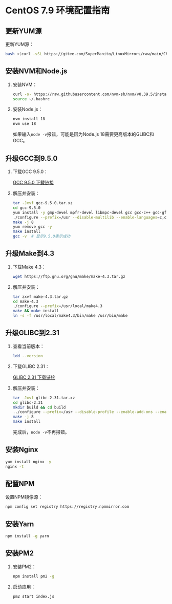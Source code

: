 # CentOS 7.9 环境配置指南

## 更新YUM源

更新YUM源：

```bash
bash <(curl -sSL https://gitee.com/SuperManito/LinuxMirrors/raw/main/ChangeMirrors.sh)
```

## 安装NVM和Node.js

1. 安装NVM：

    ```bash
    curl -o- https://raw.githubusercontent.com/nvm-sh/nvm/v0.39.5/install.sh | bash
    source ~/.bashrc
    ```

2. 安装Node.js：

    ```bash
    nvm install 18
    nvm use 18
    ```

    如果输入`node -v`报错，可能是因为Node.js 18需要更高版本的GLIBC和GCC。

## 升级GCC到9.5.0

1. 下载GCC 9.5.0：

    [GCC 9.5.0 下载链接](https://ftp.gnu.org/gnu/gcc/gcc-9.5.0/gcc-9.5.0.tar.xz)

2. 解压并安装：

    ```bash
    tar -Jxvf gcc-9.5.0.tar.xz
    cd gcc-9.5.0
    yum install -y gmp-devel mpfr-devel libmpc-devel gcc gcc-c++ gcc-gfortran.x86_64 make
    ./configure --prefix=/usr --disable-multilib --enable-languages=c,c++,fortran
    make -j 8
    yum remove gcc -y
    make install
    gcc -v  # 显示9.5.0表示成功
    ```

## 升级Make到4.3

1. 下载Make 4.3：

    ```bash
    wget https://ftp.gnu.org/gnu/make/make-4.3.tar.gz
    ```

2. 解压并安装：

    ```bash
    tar zxvf make-4.3.tar.gz
    cd make-4.3
    ./configure --prefix=/usr/local/make4.3
    make && make install
    ln -s -f /usr/local/make4.3/bin/make /usr/bin/make
    ```

## 升级GLIBC到2.31

1. 查看当前版本：

    ```bash
    ldd --version
    ```

2. 下载GLIBC 2.31：

    [GLIBC 2.31 下载链接](https://ftp.gnu.org/gnu/glibc/glibc-2.31.tar.xz)

3. 解压并安装：

    ```bash
    tar -Jxvf glibc-2.31.tar.xz
    cd glibc-2.31
    mkdir build && cd build
    ../configure --prefix=/usr --disable-profile --enable-add-ons --enable-obsolete-nsl --with-headers=/usr/include --with-binutils=/usr/bin --disable-sanity-checks --disable-werror
    make -j 8
    make install
    ```

    完成后，`node -v`不再报错。

## 安装Nginx

```bash
yum install nginx -y
nginx -t
```

## 配置NPM

设置NPM镜像源：

```bash
npm config set registry https://registry.npmmirror.com
```

## 安装Yarn

```bash
npm install -g yarn
```

## 安装PM2

1. 安装PM2：

    ```bash
    npm install pm2 -g
    ```

2. 启动应用：

    ```bash
    pm2 start index.js
    ```